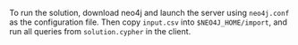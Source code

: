 To run the solution, download neo4j and launch the server using `neo4j.conf` as
the configuration file. Then copy `input.csv` into `$NEO4J_HOME/import`, and run
all queries from `solution.cypher` in the client.
